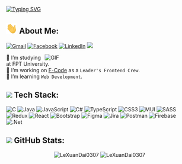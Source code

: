
[![Typing SVG](https://readme-typing-svg.herokuapp.com?lines=Hello+there%2C+I'm+Le+Xuan+Dai)](https://git.io/typing-svg) 

## <img src="https://raw.githubusercontent.com/ABSphreak/ABSphreak/master/gifs/Hi.gif" width="30"/> About Me:
[![Gmail](https://img.shields.io/twitter/url?label=Gmail&logo=gmail&url=https://gmail.com)](mailto:lxdai0307@gmail.com)
[![Facebook](https://img.shields.io/badge/Facebook-%231877F2.svg?logo=Facebook&logoColor=white)](https://facebook.com/https://www.facebook.com/lxd0307/) 
[![LinkedIn](https://img.shields.io/badge/LinkedIn-%230077B5.svg?logo=linkedin&logoColor=white)](https://linkedin.com/in/https://www.linkedin.com/in/lxdai0307/)
[![](https://visitcount.itsvg.in/api?id=LeXuanDai0307&icon=5&color=0)](https://visitcount.itsvg.in)

<img align="right" alt="GIF" src="https://miro.medium.com/max/680/0*7Q3yvSIv_t0ioJ-Z.gif" width="400"/>

📓 I’m studying at FPT University.<br>🤝 I’m working on [F-Code](https://www.facebook.com/fcodefpt) as a `Leader's Frontend Crew`.<br>🌱 I’m learning `Web Development`.

## <img src="https://media1.giphy.com/media/3oKIPkHXpUP8lIO0AU/giphy.gif" width="30"> Tech Stack:
![C](https://img.shields.io/badge/c-%2300599C.svg?style=for-the-badge&logo=c&logoColor=white) ![Java](https://img.shields.io/badge/java-%23ED8B00.svg?style=for-the-badge&logo=java&logoColor=white) ![JavaScript](https://img.shields.io/badge/javascript-%23323330.svg?style=for-the-badge&logo=javascript&logoColor=%23F7DF1E) ![C#](https://img.shields.io/badge/c%23-%23239120.svg?style=for-the-badge&logo=c-sharp&logoColor=white) ![TypeScript](https://img.shields.io/badge/typescript-%23007ACC.svg?style=for-the-badge&logo=typescript&logoColor=white) ![CSS3](https://img.shields.io/badge/css3-%231572B6.svg?style=for-the-badge&logo=css3&logoColor=white) ![MUI](https://img.shields.io/badge/MUI-%230081CB.svg?style=for-the-badge&logo=material-ui&logoColor=white) ![SASS](https://img.shields.io/badge/SASS-hotpink.svg?style=for-the-badge&logo=SASS&logoColor=white) ![Redux](https://img.shields.io/badge/redux-%23593d88.svg?style=for-the-badge&logo=redux&logoColor=white) ![React](https://img.shields.io/badge/react-%2320232a.svg?style=for-the-badge&logo=react&logoColor=%2361DAFB) ![Bootstrap](https://img.shields.io/badge/bootstrap-%23563D7C.svg?style=for-the-badge&logo=bootstrap&logoColor=white) 	![Figma](https://img.shields.io/badge/figma-%23F24E1E.svg?style=for-the-badge&logo=figma&logoColor=white) ![Jira](https://img.shields.io/badge/jira-%230A0FFF.svg?style=for-the-badge&logo=jira&logoColor=white) ![Postman](https://img.shields.io/badge/Postman-FF6C37?style=for-the-badge&logo=postman&logoColor=white) ![Firebase](https://img.shields.io/badge/firebase-%23039BE5.svg?style=for-the-badge&logo=firebase) ![.Net](https://img.shields.io/badge/.NET-5C2D91?style=for-the-badge&logo=.net&logoColor=white)

## <img src="https://media0.giphy.com/media/f6ytzUt63xVLDDzONe/giphy.gif" width="32"> GitHub Stats:
<div align="center"><img height="178em" src="https://github-readme-stats.vercel.app/api/top-langs/?username=LeXuanDai0307&theme=city_light&hide_border=false&include_all_commits=false&count_private=true&layout=compact" alt="LeXuanDai0307" />
<img height="178em" src="https://github-readme-stats.vercel.app/api?username=LeXuanDai0307&theme=city_light&hide_border=false&include_all_commits=false&count_private=true" alt="LeXuanDai0307" /></div>
